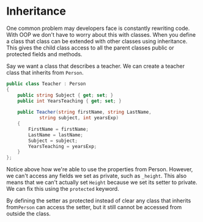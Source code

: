 # Inheritance

One common problem may developers face is constantly rewriting code. With OOP we don't 
have to worry about this with classes. When you define a class that class can be 
extended with other classes using inheritance. This gives the child class access to all
the parent classes public or protected fields and methods.

Say we want a class that describes a teacher. We can create a teacher class that inherits
from `Person`.
```C#
public class Teacher : Person
{
    public string Subject { get; set; }
    public int YearsTeaching { get; set; }
    
    public Teacher(string firstName, string LastName,
            string subject, int yearsExp)
    {
        FirstName = firstName;
        LastName = lastName; 
        Subject = subject;
        YearsTeaching = yearsExp;
    }
};
```
Notice above how we're able to use the properties from Person. However, we can't access any 
fields we set as private, such as `_height`. This also means that we can't actually set `Height`
because we set its setter to private. We can fix this using the `protected` keyword.

By defining the setter as protected instead of clear any class that inherits from`Person` can 
access the setter, but it still cannot be accessed from outside the class.